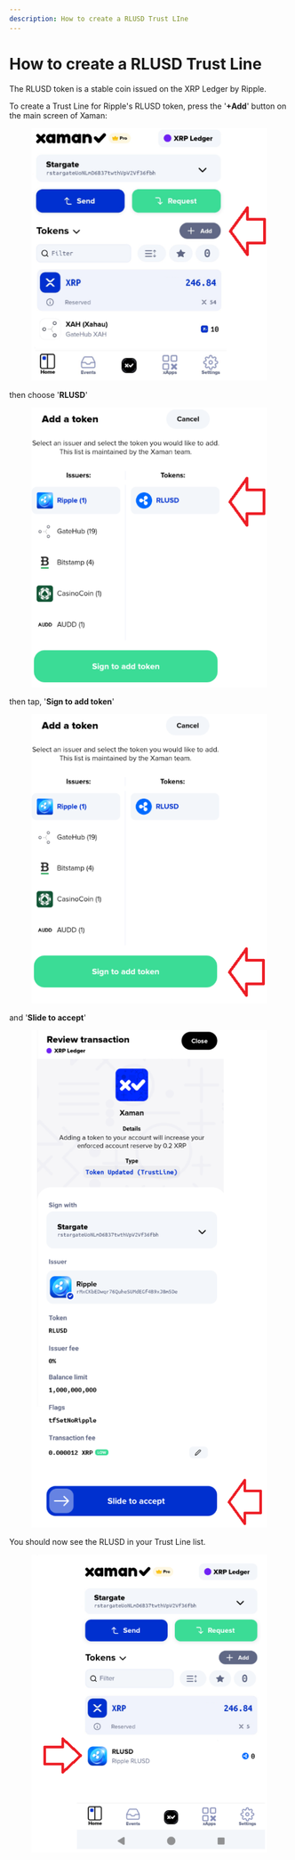 ```yaml
---
description: How to create a RLUSD Trust LIne
---
```


# How to create a RLUSD Trust Line

The RLUSD token is a stable coin issued on the XRP Ledger by Ripple.

To create a Trust Line for Ripple's RLUSD token, press the '**+Add**' button on the main screen of Xaman:

<figure><img src="../.gitbook/assets/RLUSD - 1.png" alt=""><figcaption></figcaption></figure>

then choose '**RLUSD**'

<figure><img src="../.gitbook/assets/RLUSD - 2 (1).png" alt=""><figcaption></figcaption></figure>

then tap, '**Sign to add token**'

<figure><img src="../.gitbook/assets/RLUSD - 3.png" alt=""><figcaption></figcaption></figure>

and '**Slide to accept**'



<figure><img src="../.gitbook/assets/RLUSD - 4.png" alt=""><figcaption></figcaption></figure>

You should now see the RLUSD in your Trust Line list.

<figure><img src="../.gitbook/assets/RLUSD - 5.png" alt=""><figcaption></figcaption></figure>

